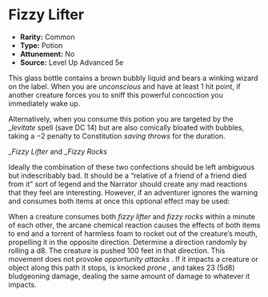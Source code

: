 # Fizzy Lifter

- **Rarity:** Common
- **Type:** Potion
- **Attunement:** No
- **Source:** Level Up Advanced 5e

This glass bottle contains a brown bubbly liquid and bears a winking wizard on the label. When you are _unconscious_  and have at least 1 hit point, if another creature forces you to sniff this powerful concoction you immediately wake up. 

Alternatively, when you consume this potion you are targeted by the __levitate_  spell (save DC 14) but are also comically bloated with bubbles, taking a −2 penalty to Constitution _saving throws_  for the duration.

__Fizzy Lifter_ and __Fizzy Rocks_ 

Ideally the combination of these two confections should be left ambiguous but indescribably bad. It should be a “relative of a friend of a friend died from it” sort of legend and the Narrator should create any mad reactions that they feel are interesting. However, if an adventurer ignores the warning and consumes both items at once this optional effect may be used:

When a creature consumes both _fizzy lifter_ and _fizzy rocks_ within a minute of each other, the arcane chemical reaction causes the effects of both items to end and a torrent of harmless foam to rocket out of the creature’s mouth, propelling it in the opposite direction. Determine a direction randomly by rolling a d8\. The creature is pushed 100 feet in that direction. This movement does not provoke _opportunity attacks_ . If it impacts a creature or object along this path it stops, is knocked _prone_ , and takes 23 (5d8) bludgeoning damage, dealing the same amount of damage to whatever it impacts. 
